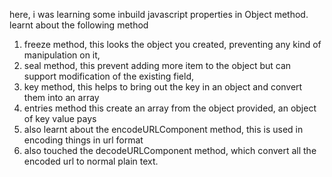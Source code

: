 here, i was learning some inbuild javascript properties in Object method.
learnt about the following method
1. freeze method, this looks the object you created, preventing any kind of manipulation on it,
2. seal method, this prevent adding more item to the object but can support modification of the existing field,
3. key method, this helps to bring out the key in an object and convert them into an array
4. entries method this create an array from the object provided, an object of key value pays
5. also learnt about the encodeURLComponent method, this is used in encoding things in url format
6. also touched the decodeURLComponent method, which convert all the encoded url to normal plain text.
